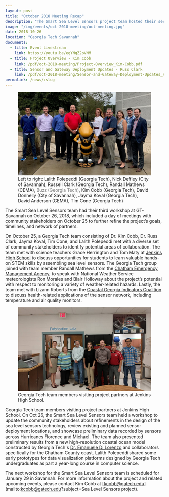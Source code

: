```yaml
---
layout: post
title: "October 2018 Meeting Recap"
description: "The Smart Sea Level Sensors project team hosted their second public forum to share how CEMA officials, City of Savannah officials, and Georgia Tech scientists and engineers are working together to install a network of internet-enabled sea level sensors across Chatham County. The real-time data on coastal flooding will be used to create tools for emergency planning and response."
image: "/img/events/oct-2018-meeting/oct-meeting.jpg"
date: 2018-10-26
location: "Georgia Tech Savannah"
documents:
  - title: Event Livestream
    link: https://youtu.be/egYNqZ2oVNM
  - title: Project Overview - Kim Cobb
    link: /pdf/oct-2018-meeting/Project-Overview_Kim-Cobb.pdf
  - title: Sensor and Gateway Deployment Updates - Russ Clark
    link: /pdf/oct-2018-meeting/Sensor-and-Gateway-Deployment-Updates_Russ-Clark.pdf
permalink: /news/:slug
---
```


<figure class="figure">
  <img class="img-fluid" src="/img/events/oct-2018-meeting/oct-meeting.jpg" alt="Participants of the Oct 26 meeting in Savannah, GA">
  <figcaption class="figure-caption">Left to right: Lalith Polepeddi (Georgia Tech), Nick Deffley (City of Savannah), Russell Clark (Georgia Tech), Randall Mathews (CEMA), <a style="color:#757575; text-decoration:none;" href="https://en.wikipedia.org/wiki/Buzz_(mascot)" target="_blank">Buzz (Georgia Tech)</a>, Kim Cobb (Georgia Tech), David Donnelly (City of Savannah), Jayma Koval (Georgia Tech), David Anderson (CEMA), Tim Cone (Georgia Tech)</figcaption>
</figure>

The Smart Sea Level Sensors team had their third workshop at GT-Savannah on October 26, 2018, which included a day of meetings with community stakeholders on October 25 to further refine the project’s goals, timelines, and network of partners.

On October 25, a Georgia Tech team consisting of Dr. Kim Cobb, Dr. Russ Clark, Jayma Koval, Tim Cone, and Lalith Polepeddi met with a diverse set of community stakeholders to identify potential areas of collaboration. The team met with science teachers Grace Herrington and Tom Maty at [Jenkins High School](http://internet.savannah.chatham.k12.ga.us/schools/hvj/default.aspx) to discuss opportunities for students to learn valuable hands-on STEM skills by assembling sea level sensors. The Georgia Tech group joined with team member Randall Mathews from the [Chatham Emergency Management Agency](https://www.chathamemergency.org/), to speak with National Weather Service meteorologists Ron Morales and Blair Holloway about the project’s potential with respect to monitoring a variety of weather-related hazards. Lastly, the team met with Lizann Roberts from the [Coastal Georgia Indicators Coalition](http://www.coastalgaindicators.org/) to discuss health-related applications of the sensor network, including temperature and air quality monitors.

<figure class="figure">
  <img class="img-fluid" src="/img/events/oct-2018-meeting/jenkins.jpg" alt="Participants of the Oct 26 meeting in Savannah, GA">
  <figcaption class="figure-caption">Georgia Tech team members visiting project partners at Jenkins High School.</figcaption>
</figure>

Georgia Tech team members visiting project partners at Jenkins High School.
On Oct 26, the Smart Sea Level Sensors team held a workshop to update the community stakeholders about refinements in the design of the sea level sensors technology, review existing and planned sensor deployment locations, and showcase preliminary data recorded by sensors across Hurricanes Florence and Michael. The team also presented preliminary results from a new high-resolution coastal ocean model constructed by Georgia Tech's [Dr. Emanuele Di Lorenzo](http://ocean.eas.gatech.edu/manu/) and collaborators specifically for the Chatham County coast. Lalith Polepeddi shared some early prototypes for data visualization platforms designed by Georgia Tech undergraduates as part a year-long course in computer science.

The next workshop for the Smart Sea Level Sensors team is scheduled for January 29 in Savannah. For more information about the project and related upcoming events, please contact Kim Cobb at [kcobb@gatech.edu](mailto:kcobb@gatech.edu?subject=Sea Level Sensors project).